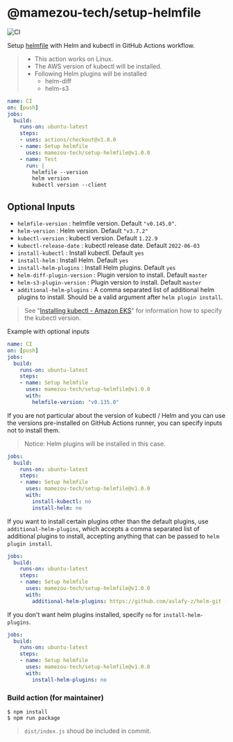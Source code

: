 @mamezou-tech/setup-helmfile
============================

![CI](https://github.com/mamezou-tech/setup-helmfile/workflows/CI/badge.svg)

Setup [helmfile](https://github.com/helmfile/helmfile) with Helm and kubectl in GitHub Actions workflow.

> - This action works on Linux.
> - The AWS version of kubectl will be installed.
> - Following Helm plugins will be installed
>   - helm-diff
>   - helm-s3

```yaml
name: CI
on: [push]
jobs:
  build:
    runs-on: ubuntu-latest
    steps:
    - uses: actions/checkout@v1.0.0
    - name: Setup helmfile
      uses: mamezou-tech/setup-helmfile@v1.0.0
    - name: Test
      run: |
        helmfile --version
        helm version
        kubectl version --client
```

## Optional Inputs
- `helmfile-version` : helmfile version. Default `"v0.145.0"`.
- `helm-version` : Helm version. Default `"v3.7.2"`
- `kubectl-version` : kubectl version. Default `1.22.9`
- `kubectl-release-date` : kubectl release date. Default `2022-06-03`
- `install-kubectl` : Install kubectl. Default `yes`
- `install-helm` : Install Helm. Default `yes`
- `install-helm-plugins` : Install Helm plugins. Default `yes`
- `helm-diff-plugin-version` : Plugin version to install. Default `master`
- `helm-s3-plugin-version` : Plugin version to install. Default `master`
- `additional-helm-plugins` : A comma separated list of additional helm plugins to install. Should be a valid argument after `helm plugin install`.

> See "[Installing kubectl - Amazon EKS](https://docs.aws.amazon.com/eks/latest/userguide/install-kubectl.html)" for information how to specify the kubectl version.

Example with optional inputs

```yaml
name: CI
on: [push]
jobs:
  build:
    runs-on: ubuntu-latest
    steps:
    - name: Setup helmfile
      uses: mamezou-tech/setup-helmfile@v1.0.0
      with:
        helmfile-version: "v0.135.0"
```

If you are not particular about the version of kubectl / Helm and you can use the versions pre-installed on GitHub Actions runner, you can specify inputs not to install them.

> Notice: Helm plugins will be installed in this case.

```yaml
jobs:
  build:
    runs-on: ubuntu-latest
    steps:
    - name: Setup helmfile
      uses: mamezou-tech/setup-helmfile@v1.0.0
      with:
        install-kubectl: no
        install-helm: no
```

If you want to install certain plugins other than the default plugins, use `additional-helm-plugins`, which accepts a comma separated list of additional plugins to install, accepting anything that can be passed to `helm plugin install`.

```yaml
jobs:
  build:
    runs-on: ubuntu-latest
    steps:
    - name: Setup helmfile
      uses: mamezou-tech/setup-helmfile@v1.0.0
      with:
        additional-helm-plugins: https://github.com/aslafy-z/helm-git --version 0.10.0
```

If you don't want helm plugins installed, specify `no` for `install-helm-plugins`.

```yaml
jobs:
  build:
    runs-on: ubuntu-latest
    steps:
    - name: Setup helmfile
      uses: mamezou-tech/setup-helmfile@v1.0.0
      with:
        install-helm-plugins: no
```

### Build action (for maintainer)
```
$ npm install
$ npm run package
```
> `dist/index.js` shoud be included in commit.
